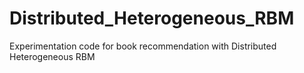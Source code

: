 # Distributed_Heterogeneous_RBM
Experimentation code for book recommendation with Distributed Heterogeneous RBM
